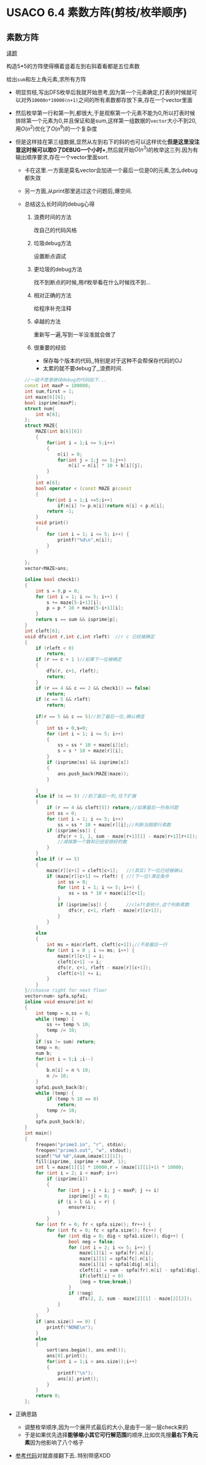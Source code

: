 # USACO 6.4 素数方阵(剪枝/枚举顺序)



## 素数方阵

[译题](http://www.nocow.cn/index.php/Translate:USACO/prime3)

构造5*5的方阵使得横着竖着左到右斜着看都是五位素数

给出`sum`和左上角元素,求所有方阵



- 明显剪枝,写出DFS枚举后我就开始思考,因为第一个元素确定,打表的时候就可以对外`10000n*10000(n+1)`之间的所有素数都存放下来,存在一个vector里面

- 然后枚举第一行和第一列,都很大,于是观察第一个元素不能为0,所以打表时候排除第一个元素为0,并且保证和是sum,这样第一组数据的`vector`大小不到20,用$O(n^2)$优化了$O(n^9)$的一个复杂度

- 但是这样挂在第三组数据,显然从左到右下的斜的也可以这样优化**但是这里没注意这时候可以取0了DEBUG一个小时+**,然后就开始$O(n^3)$的枚举这三列.因为有输出顺序要求,存在一个vector里面sort.

  - 卡在这里.一方面是莫名vector会加进一个最后一位是0的元素,怎么debug都失效

  - 另一方面,从print那里逃过这个问题后,爆空间.

  - 总结这么长时间的debug心得

    1. 浪费时间的方法

       改自己的代码风格

    2. 垃圾debug方法

       设置断点调试

    3. 更垃圾的debug方法

       找不到断点的时候,用if枚举看在什么时候找不到...

    4. 相对正确的方法

       给程序补充注释

    5. 卓越的方法

       重新写一遍,写到一半没准就会做了

    6. 很重要的经验

       - 保存每个版本的代码,,特别是对于这种不会帮保存代码的OJ
       - 太累的就不要debug了,,浪费时间.

    ```c++
    //一段不愿意继续debug的代码如下...
    const int maxP = 100000;
    int sum,first = 1;
    int maze[6][6];
    bool isprime[maxP];
    struct num{
        int n[6];
    };
    struct MAZE{
        MAZE(int b[6][6])
        {
            for(int i = 1;i <= 5;i++)
            {
                n[i] = 0;
                for(int j = 1;j <= 5;j++)
                    n[i] = n[i] * 10 + b[i][j];
            }
        }
        int n[6];
        bool operator < (const MAZE p)const
        {
            for(int i = 1;i <=5;i++)
                if(n[i] != p.n[i])return n[i] < p.n[i];
            return -1;
        }
        void print()
        {
            for (int i = 1; i <= 5; i++) {
                printf("%d\n",n[i]);
            }
        }
        
    };
    vector<MAZE>ans;

    inline bool check1()
    {
        int s = 0,p = 0;
        for (int i = 1; i <= 5; i++) {
            s += maze[5-i+1][i];
            p = p * 10 + maze[5-i+1][i];
        }
        return s == sum && isprime[p];
    }
    int cleft[6];
    void dfs(int r,int c,int rleft)  //r c 已经被确定
    {
        if (rleft < 0)
            return;
        if (r == c + 1 )//如果下一位被确定
        {
            dfs(r, c+1, rleft);
            return;
        }
        if (r == 4 && c == 2 && check1() == false)
            return;
        if (c == 5 && rleft)
            return;
        
        if(r == 5 && c == 5)//到了最后一位,确认横竖
        {
            int ss = 0,s=0;
            for (int i = 1; i <= 5; i++)
            {
                ss = ss * 10 + maze[i][c];
                s = s * 10 + maze[r][i];
            }
            if (isprime[ss] && isprime[s])
            {
                ans.push_back(MAZE(maze));
            }

        }
        else if (c == 5) //到了最后一列,往下扩展
        {
            if (r == 4 && cleft[5]) return;//如果最后一列有问题
            int ss = 0;
            for (int i = 1; i <= 5; i++)
                ss = ss * 10 + maze[r][i];//判断当期那行素数
            if (isprime[ss]) {
                dfs(r + 1, 1, sum - maze[r+1][1] - maze[r+1][r+1]);
                //减掉第一个数和已经安排好的数
            }
        }
        else if (r == 5)
        {
            maze[r][c+1] = cleft[c+1];   //(其实)下一位已经被确认
            if (maze[r][c+1] <= rleft) { //(下一位)满足条件
                int ss = 0;
                for (int i = 1; i <= 5; i++) {
                    ss = ss * 10 + maze[i][c+1];
                }
                if (isprime[ss]) {       //cleft是统计,这个判断素数
                    dfs(r, c+1, rleft - maze[r][c+1]);
                }
            }
        }
        else
        {
            int ms = min(rleft, cleft[c+1]);//不是最后一行
            for (int i = 0 ; i <= ms; i++) {
                maze[r][c+1] = i;
                cleft[c+1] -= i;
                dfs(r, c+1, rleft - maze[r][c+1]);
                cleft[c+1] += i;
            }
        }
    }//choose right for next floor
    vector<num> spfa,spfa1;
    inline void ensure(int n)
    {
        int temp = n,ss = 0;
        while (temp) {
            ss += temp % 10;
            temp /= 10;
        }
        if (ss != sum) return;
        temp = n;
        num b;
        for(int i = 5;i ;i--)
        {
            b.n[i] = n % 10;
            n /= 10;
        }
        spfa1.push_back(b);
        while (temp) {
            if (temp % 10 == 0)
                return;
            temp /= 10;
        }
        spfa.push_back(b);
    }
    int main()
    {
        freopen("prime3.in", "r", stdin);
        freopen("prime3.out", "w", stdout);
        scanf("%d %d",&sum,&maze[1][1]);
        fill(isprime, isprime + maxP, 1);
        int l = maze[1][1] * 10000,r = (maze[1][1]+1) * 10000;
        for (int i = 2; i < maxP; i++)
            if (isprime[i])
            {
                for (int j = i + i; j < maxP; j += i)
                    isprime[j] = 0;
                if (i > l && i < r) {
                    ensure(i);
                }
            }
        for (int fr = 0; fr < spfa.size(); fr++) {
            for (int fc = 0; fc < spfa.size(); fc++) {
                for (int dig = 0; dig < spfa1.size(); dig++) {
                    bool neg = false;
                    for (int i = 2; i <= 5; i++) {
                        maze[1][i] = spfa[fr].n[i];
                        maze[i][1] = spfa[fc].n[i];
                        maze[i][i] = spfa1[dig].n[i];
                        cleft[i] = sum - spfa[fr].n[i] - spfa1[dig].n[i];
                        if(cleft[i] < 0)
                        {neg = true;break;}
                    }
                    if (!neg)
                        dfs(2, 2, sum - maze[2][1] - maze[2][2]);
                }
            }
        }
        if (ans.size() == 0) {
            printf("NONE\n");
        }
        else
        {
            sort(ans.begin(), ans.end());
            ans[0].print();
            for(int i = 1;i < ans.size();i++)
            {
                printf("\n");
                ans[i].print();
            }
        }
        return 0;
    };
    ```

- 正确思路

  - 调整枚举顺序,因为一个展开式最后的大小,是由于一层一层check来的
  - 于是如果优先选择**能够缩小其它可行解范围**的顺序,比如优先搜**最右下角元素**因为他影响了八个格子


- [参考代码](http://www.nocow.cn/index.php/Code:USACO/prime3/C)对就直接翻下去..特别带感XDD
